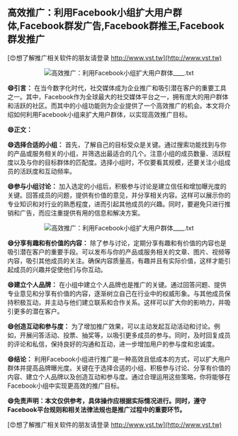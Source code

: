 ## **高效推广：利用Facebook小组扩大用户群体,Facebook群发广告,Facebook群推王,Facebook群发推广**

[😍想了解推广相关软件的朋友请登录 http://www.vst.tw](http://www.vst.tw)

 <center><img src="https://vst.tw/MP4/tuiguang/png/5.png" alt="高效推广：利用Facebook小组扩大用户群体____.txt"></center>

**😄引言：**
在当今数字化时代，社交媒体成为企业推广和吸引潜在客户的重要工具之一。其中，Facebook作为全球最大的社交媒体平台之一，拥有庞大的用户群体和活跃的社区。而其中的小组功能则为企业提供了一个高效推广的机会。本文将介绍如何利用Facebook小组来扩大用户群体，以实现高效推广目标。

**😄正文：**

**😄选择合适的小组：**
首先，了解自己的目标受众是关键。通过搜索功能找到与你的产品或服务相关的小组，并筛选出最适合的几个。注意小组的成员数量、活跃程度以及与你的目标群体的匹配度。选择小组时，不仅要看其规模，还要关注小组成员的活跃度和互动频率。

**😄参与小组讨论：**
加入选定的小组后，积极参与讨论是建立信任和增加曝光度的关键。回答成员的问题，提供有价值的意见，并分享相关内容。这样可以展示你的专业知识和对行业的熟悉程度，进而引起其他成员的兴趣。同时，要避免只进行推销和广告，而应注重提供有用的信息和解决方案。

 <center><img src="https://vst.tw/MP4/tuiguang/png/4.png" alt="高效推广：利用Facebook小组扩大用户群体____.txt"></center>

**😄分享有趣和有价值的内容：**
除了参与讨论，定期分享有趣和有价值的内容也是吸引潜在客户的重要手段。可以发布与你的产品或服务相关的文章、图片、视频等内容，吸引其他成员的关注。确保内容质量高，有趣并且有实际价值，这样才能引起成员的兴趣并促使他们与你互动。

**😄建立个人品牌：**
在小组中建立个人品牌也是推广的关键。通过回答问题、提供专业意见和分享有价值的内容，逐渐树立自己在行业中的权威形象。与其他成员保持积极互动，并主动与他们建立联系和合作关系。这样可以扩大你的影响力，并吸引更多的潜在客户。

**😄创造互动和参与度：**
为了增加推广效果，可以主动发起互动活动和讨论。例如，开展问答活动、投票、抽奖等，以吸引更多成员的参与。同时，及时回复成员的评论和私信，保持良好的沟通和互动，进一步增加用户的参与度和忠诚度。

**😄结论：**
利用Facebook小组进行推广是一种高效且低成本的方式，可以扩大用户群体并提高品牌曝光度。关键在于选择合适的小组、积极参与讨论、分享有价值的内容、建立个人品牌以及创造互动和参与度。通过合理运用这些策略，你将能够在Facebook小组中实现更高效的推广目标。

**😄免责声明：本文仅供参考，具体操作应根据实际情况进行。同时，遵守Facebook平台规则和相关法律法规也是推广过程中的重要环节。**

[😍想了解推广相关软件的朋友请登录 http://www.vst.tw](http://www.vst.tw)



